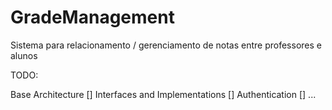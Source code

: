 # GradeManagement
Sistema para relacionamento / gerenciamento de notas entre professores e alunos


TODO:

Base Architecture []
Interfaces and Implementations []
Authentication []
...
